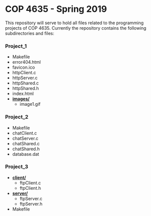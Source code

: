 # COP 4635 - Spring 2019

This repository will serve to hold all files related to the programming projects
of COP 4635. Currently the repository contains the following subdirectories and
files:

### Project_1
* Makefile
* error404.html
* favicon.ico
* httpClient.c
* httpServer.c
* httpShared.c
* httpShared.h
* index.html
* [**images/**](README.md)
  * image1.gif

### Project_2
* Makefile
* chatClient.c
* chatServer.c
* chatShared.c
* chatShared.h
* database.dat

### Project_3
* [**client/**](README.md)
  * ftpClient.c
  * ftpClient.h
* [**server/**](README.md)
  * ftpServer.c
  * ftpServer.h
* Makefile

